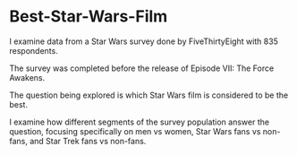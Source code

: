 # Best-Star-Wars-Film
I examine data from a Star Wars survey done by FiveThirtyEight with 835 respondents.

The survey was completed before the release of Episode VII: The Force Awakens.

The question being explored is which Star Wars film is considered to be the best.

I examine how different segments of the survey population answer the question, focusing specifically on men vs women, Star Wars fans vs non-fans, and Star Trek fans vs non-fans. 
